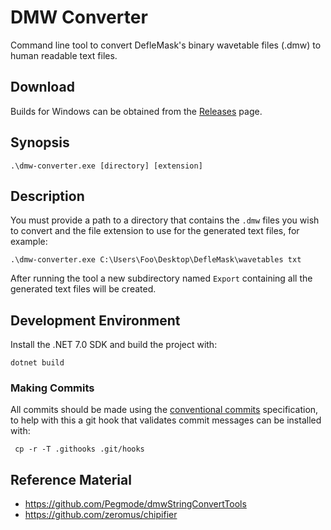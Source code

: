 # DMW Converter
Command line tool to convert DefleMask's binary wavetable files (.dmw) to human readable text files.

## Download
Builds for Windows can be obtained from the [Releases](https://github.com/samlletas/dmw-converter/releases) page.

## Synopsis
    .\dmw-converter.exe [directory] [extension]

## Description
You must provide a path to a directory that contains the `.dmw` files you wish to convert and the file extension to use for the generated text files, for example:

    .\dmw-converter.exe C:\Users\Foo\Desktop\DefleMask\wavetables txt

After running the tool a new subdirectory named `Export` containing all the generated text files will be created.

## Development Environment
Install the .NET 7.0 SDK and build the project with:

    dotnet build

### Making Commits
All commits should be made using the [conventional commits](https://www.conventionalcommits.org/en/v1.0.0/#summary) specification, to help with this a git hook that validates commit messages can be installed with:

     cp -r -T .githooks .git/hooks

## Reference Material
- https://github.com/Pegmode/dmwStringConvertTools
- https://github.com/zeromus/chipifier
